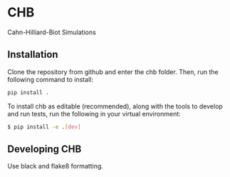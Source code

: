 
# CHB
Cahn-Hilliard-Biot Simulations

## Installation
Clone the repository from github and enter the chb folder. Then, run the following command to install:

```bash
pip install .
```
To install chb as editable (recommended), along with the tools to develop and run tests, run the following in your virtual environment:
```bash
$ pip install -e .[dev]
```

## Developing CHB

Use black and flake8 formatting.